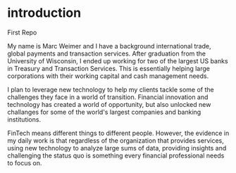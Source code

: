 # introduction
First Repo


My name is Marc Weimer and I have a background international trade, global payments and transaction services.  After graduation from the University of Wisconsin, I ended up working for two of the largest US banks in Treasury and Transaction Services.  This is essentially helping large corporations with their working capital and cash management needs.

I plan to leverage new technology to help my clients tackle some of the challenges they face in a world of transition.  Financial innovation and technology has created a world of opportunity, but also unlocked new challanges for some of the world's largest companies and banking institutions.

FinTech means different things to different people.  However, the evidence in my daily work is that regardless of the organization that provides services, using new technology to analyze large sums of data, providing insights and challenging the status quo is something every financial professional needs to focus on.